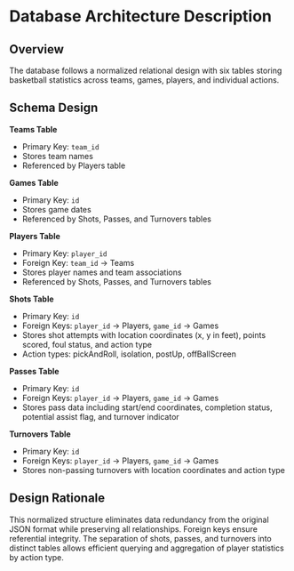# Database Architecture Description

## Overview
The database follows a normalized relational design with six tables storing basketball statistics across teams, games, players, and individual actions.

## Schema Design

**Teams Table**
- Primary Key: `team_id`
- Stores team names
- Referenced by Players table

**Games Table**
- Primary Key: `id`
- Stores game dates
- Referenced by Shots, Passes, and Turnovers tables

**Players Table**
- Primary Key: `player_id`
- Foreign Key: `team_id` → Teams
- Stores player names and team associations
- Referenced by Shots, Passes, and Turnovers tables

**Shots Table**
- Primary Key: `id`
- Foreign Keys: `player_id` → Players, `game_id` → Games
- Stores shot attempts with location coordinates (x, y in feet), points scored, foul status, and action type
- Action types: pickAndRoll, isolation, postUp, offBallScreen

**Passes Table**
- Primary Key: `id`
- Foreign Keys: `player_id` → Players, `game_id` → Games
- Stores pass data including start/end coordinates, completion status, potential assist flag, and turnover indicator

**Turnovers Table**
- Primary Key: `id`
- Foreign Keys: `player_id` → Players, `game_id` → Games
- Stores non-passing turnovers with location coordinates and action type

## Design Rationale
This normalized structure eliminates data redundancy from the original JSON format while preserving all relationships. Foreign keys ensure referential integrity. The separation of shots, passes, and turnovers into distinct tables allows efficient querying and aggregation of player statistics by action type.
